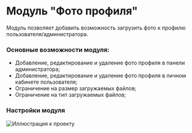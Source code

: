 # Модуль "Фото профиля"

Модуль позволяет добавить возможность загрузить фото к профилю пользователя/администратора. 
### Основные возможности модуля:

- Добавление, редактирование и удаление фото профиля в панели администратора;
- Добавление, редактирование и удаление фото профиля в личном кабинете пользователя;
- Ограничение на размер загружаемых файлов;
- Ограничение на тип загружаемых файлов;

### Настройки модуля


![Иллюстрация к проекту](https://github.com/alwongs/addon-profile-photo/raw/main/readme-images/settings)